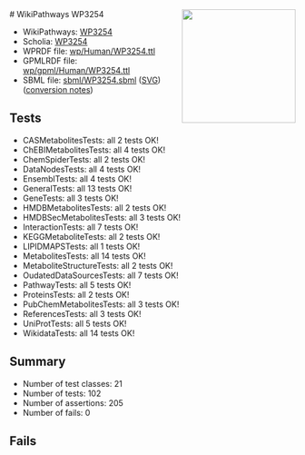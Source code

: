 <img style="float: right; width: 200px" src="../logo.png" />
# WikiPathways WP3254

* WikiPathways: [WP3254](https://identifiers.org/wikipathways:WP3254)
* Scholia: [WP3254](https://scholia.toolforge.org/wikipathways/WP3254)
* WPRDF file: [wp/Human/WP3254.ttl](../wp/Human/WP3254.ttl)
* GPMLRDF file: [wp/gpml/Human/WP3254.ttl](../wp/gpml/Human/WP3254.ttl)
* SBML file: [sbml/WP3254.sbml](../sbml/WP3254.sbml) ([SVG](../sbml/WP3254.svg)) ([conversion notes](../sbml/WP3254.txt))

## Tests
* CASMetabolitesTests: all 2 tests OK!
* ChEBIMetabolitesTests: all 4 tests OK!
* ChemSpiderTests: all 2 tests OK!
* DataNodesTests: all 4 tests OK!
* EnsemblTests: all 4 tests OK!
* GeneralTests: all 13 tests OK!
* GeneTests: all 3 tests OK!
* HMDBMetabolitesTests: all 2 tests OK!
* HMDBSecMetabolitesTests: all 3 tests OK!
* InteractionTests: all 7 tests OK!
* KEGGMetaboliteTests: all 2 tests OK!
* LIPIDMAPSTests: all 1 tests OK!
* MetabolitesTests: all 14 tests OK!
* MetaboliteStructureTests: all 2 tests OK!
* OudatedDataSourcesTests: all 7 tests OK!
* PathwayTests: all 5 tests OK!
* ProteinsTests: all 2 tests OK!
* PubChemMetabolitesTests: all 3 tests OK!
* ReferencesTests: all 3 tests OK!
* UniProtTests: all 5 tests OK!
* WikidataTests: all 14 tests OK!


## Summary

* Number of test classes: 21
* Number of tests: 102
* Number of assertions: 205
* Number of fails: 0

## Fails

